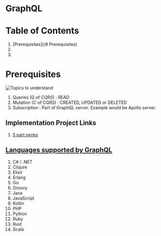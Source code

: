 
# GraphQL 

# Table of Contents
1. [Prerequisites](/# Prerequisites)
2. []()
3. []()
# Prerequisites
![Topics to understand](https://miro.medium.com/max/3120/1*qDlKyThqaWUyWDwP7jl88A.png)


1. Queries  (Q of CQRS) : READ
2. Mutation (C of CQRS) : CREATED, UPDATED or DELETED
3. Subscription         : Part of GraphQL server. Example would be Apollo server.



## Implementation Project Links

1. [5 part series](https://medium.com/naresh-bhatia/graphql-concepts-i-wish-someone-explained-to-me-a-year-ago-514d5b3c0eab)

## [Languages supported by GraphQL](https://graphql.org/code/)

1. C# / .NET
2. Clojure
3. Elixir
4. Erlang
5. Go
6. Groovy
7. Java
8. JavaScript
9. Kotlin
10. PHP
11. Python
12. Ruby
13. Rust
14. Scala

## 

